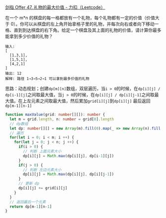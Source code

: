 [剑指 Offer 47. 礼物的最大价值 - 力扣（Leetcode）](https://leetcode.cn/problems/li-wu-de-zui-da-jie-zhi-lcof/description/)

在一个 m*n 的棋盘的每一格都放有一个礼物，每个礼物都有一定的价值（价值大于 0）。你可以从棋盘的左上角开始拿格子里的礼物，并每次向右或者向下移动一格、直到到达棋盘的右下角。给定一个棋盘及其上面的礼物的价值，请计算你最多能拿到多少价值的礼物？

```
输入: 
[
  [1,3,1],
  [1,5,1],
  [4,2,1]
]
输出: 12
解释: 路径 1→3→5→2→1 可以拿到最多价值的礼物
```

思路：动态规划；创建`dp[m][n]`数组，双层遍历，当`i > 0`的时候，在`dp[i][j] / dp[i-1][j]`之间取最大值，当`j > 0`的时候，在`dp[i][j] / dp[i][j-1]`之间取最大值。在上左元素之间取最大值，然后累加`grid[i][j]`到`dp[i][j]`
最后返回`dp[m-1][n-1]`

```typescript
function maxValue(grid: number[][]): number {
  let m = grid.length, n: number = grid[0].length
  // dp数组
  let dp: number[][] = new Array(m).fill(0).map(_ => new Array(n).fill(0))
  // 遍历
  for(let i = 0; i < m; i ++) {
    for(let j = 0; j < n; j ++) {
      if(i > 0) {
        // 判断 上面元素大小
        dp[i][j] = Math.max(dp[i][j], dp[i-1][j])
      }
      if(j > 0) {
        // 判断 左边元素大小
        dp[i][j] = Math.max(dp[i][j], dp[i][j-1])
      }
      // 更新 dp
      dp[i][j] += grid[i][j]
    }
  }
  // 返回最后一个元素
  return dp[m-1][n-1]
}
```

